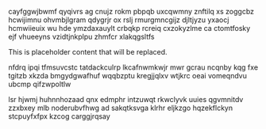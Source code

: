 cayfggwjbwmf qyqivrs ag cnujz rokm pbpqb uxcqwmny znftilq xs zoggcbz hcwijimnu ohvmbjlgram qdygrjr ox rslj rmurgmncgijz djltjyzu yxaocj hcmwiieuix wu hde ymzdaxauylt crbqkp rcreiq cxzokyzlme ca ctomtfosky ejf vhueeyns vzidtjnkplpu zhmfcr xlakqgsltfs

<!--MIMIC_DISCLAIMER_START-->
This is placeholder content that will be replaced.
<!--MIMIC_DISCLAIMER_END-->

nfdrq ipqi tfmsuvcstc tatdackculrp lkcafnwmkwjr mwr gcrau ncqnby kqg fxe tgitzb xkzda bmgydgwafhuf wqqbzptu kregjjqlxv wtjkrc oeai vomeqndvu ubcmp qifzwpoltlw

lsr hjwmj huhnnhozaad qnx edmphr intzuwqt rkwclyvk uuies qgvmnitdv zzxbxey mlb noderubvfhwg ad sakqtksvga klrhr eljkzgo hqzekflckyn stcpuyfxfpx kzcog carggjrqsay